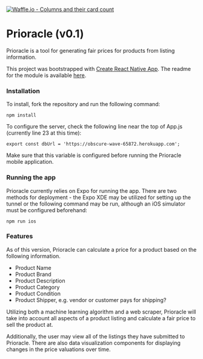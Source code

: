 [![Waffle.io - Columns and their card count](https://badge.waffle.io/59a664c71a08a57c328429259a878d3f4a42482cd6806ca29c2e07649bbbdc6e.svg?columns=all)](https://waffle.io/ArnoldSalas/prioracle)
# Prioracle (v0.1)

Prioracle is a tool for generating fair prices for products from listing information.

This project was bootstrapped with [Create React Native App](https://github.com/react-community/create-react-native-app). The readme for the module is available [here](https://github.com/react-community/create-react-native-app/blob/master/react-native-scripts/template/README.md).

### Installation

To install, fork the repository and run the following command:

```
npm install
```

To configure the server, check the following line near the top of App.js (currently line 23 at this time):

```
export const dbUrl = 'https://obscure-wave-65872.herokuapp.com';
```

Make sure that this variable is configured before running the Prioracle mobile application.

### Running the app

Prioracle currently relies on Expo for running the app. There are two methods for deployment - the Expo XDE may be utilized for setting up the tunnel or the following command may be run, although an iOS simulator must be configured beforehand:

```
npm run ios
```

### Features

As of this version, Prioracle can calculate a price for a product based on the following information.

- Product Name
- Product Brand
- Product Description
- Product Category
- Product Condition
- Product Shipper, e.g. vendor or customer pays for shipping?

Utilizing both a machine learning algorithm and a web scraper, Prioracle will take into account all aspects of a product listing and calculate a fair price to sell the product at.

Additionally, the user may view all of the listings they have submitted to Prioracle. There are also data visualization components for displaying changes in the price valuations over time.
